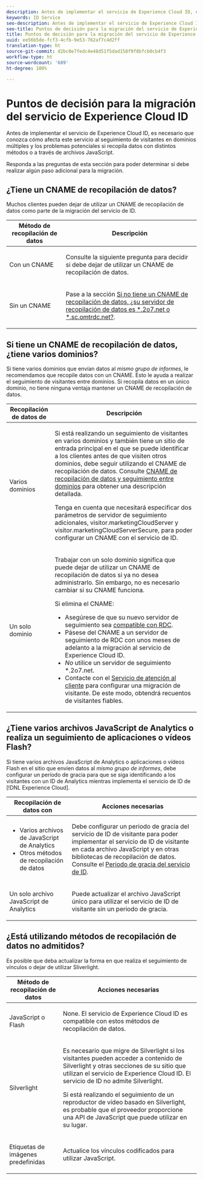 ```yaml
---
description: Antes de implementar el servicio de Experience Cloud ID, es necesario que conozca cómo afecta este servicio al seguimiento de visitantes en dominios múltiples y los problemas potenciales si recopila datos con distintos métodos o a través de archivos JavaScript.
keywords: ID Service
seo-description: Antes de implementar el servicio de Experience Cloud ID, es necesario que conozca cómo afecta este servicio al seguimiento de visitantes en dominios múltiples y los problemas potenciales si recopila datos con distintos métodos o a través de archivos JavaScript.
seo-title: Puntos de decisión para la migración del servicio de Experience Cloud ID
title: Puntos de decisión para la migración del servicio de Experience Cloud ID
uuid: ee56b5de-fcf3-4cfb-9e53-762af7c4d2ff
translation-type: ht
source-git-commit: d2bc0e7fedc4e48d51f5dad158f9f8bfcb0cb4f3
workflow-type: ht
source-wordcount: '689'
ht-degree: 100%

---
```



# Puntos de decisión para la migración del servicio de Experience Cloud ID

Antes de implementar el servicio de Experience Cloud ID, es necesario que conozca cómo afecta este servicio al seguimiento de visitantes en dominios múltiples y los problemas potenciales si recopila datos con distintos métodos o a través de archivos JavaScript.

Responda a las preguntas de esta sección para poder determinar si debe realizar algún paso adicional para la migración.

## ¿Tiene un CNAME de recopilación de datos?

Muchos clientes pueden dejar de utilizar un CNAME de recopilación de datos como parte de la migración del servicio de ID.

<table id="table_13F7C1E3D64D4F86B0149C9D3B54AADD"> 
 <thead> 
  <tr> 
   <th colname="col1" class="entry"> Método de recopilación de datos </th> 
   <th colname="col2" class="entry"> Descripción </th> 
  </tr> 
 </thead>
 <tbody> 
  <tr> 
   <td colname="col1"> <p>Con un CNAME </p> </td> 
   <td colname="col2"> <p>Consulte la siguiente pregunta para decidir si debe dejar de utilizar un CNAME de recopilación de datos. </p> </td> 
  </tr> 
  <tr> 
   <td colname="col1"> <p>Sin un CNAME </p> </td> 
   <td colname="col2"> <p>Pase a la sección <a href="../../reference/analytics-reference/migration-decisions.md#section-34dabde7780e4a339f134c0ca7768961" format="dita" scope="local">Si no tiene un CNAME de recopilación de datos, ¿su servidor de recopilación de datos es *.2o7.net o *.sc.omtrdc.net?</a>. </p> </td> 
  </tr> 
 </tbody> 
</table>

## Si tiene un CNAME de recopilación de datos, ¿tiene varios dominios?

Si tiene varios dominios que envían datos al *mismo grupo de informes*, le recomendamos que recopile datos con un CNAME. Esto le ayuda a realizar el seguimiento de visitantes entre dominios. Si recopila datos en un único dominio, no tiene ninguna ventaja mantener un CNAME de recopilación de datos.

<table id="table_D132BCA243E54657AEC930559343FDD3"> 
 <thead> 
  <tr> 
   <th colname="col1" class="entry"> Recopilación de datos de </th> 
   <th colname="col2" class="entry"> Descripción </th> 
  </tr> 
 </thead>
 <tbody> 
  <tr> 
   <td colname="col1"> <p>Varios dominios </p> </td> 
   <td colname="col2"> <p>Si está realizando un seguimiento de visitantes en varios dominios y también tiene un sitio de entrada principal en el que se puede identificar a los clientes antes de que visiten otros dominios, debe seguir utilizando el CNAME de recopilación de datos. Consulte <a href="../../reference/analytics-reference/cname.md#concept-4df91f8a30ad4ec7a01eb943d579cc9d" format="dita" scope="local">CNAME de recopilación de datos y seguimiento entre dominios</a> para obtener una descripción detallada. </p> <p>Tenga en cuenta que necesitará especificar dos parámetros de servidor de seguimiento adicionales, <span class="codeph">visitor.marketingCloudServer</span> y <span class="codeph">visitor.marketingCloudServerSecure</span>, para poder configurar un CNAME con el servicio de ID. </p> </td> 
  </tr> 
  <tr> 
   <td colname="col1"> <p>Un solo dominio </p> </td> 
   <td colname="col2"> <p>Trabajar con un solo dominio significa que puede dejar de utilizar un CNAME de recopilación de datos si ya no desea administrarlo. Sin embargo, no es necesario cambiar si su CNAME funciona. </p> <p>Si elimina el CNAME: </p> 
    <ul id="ul_12CDECEFC7BB41A18895B507CAA42315"> 
     <li id="li_32E2CD3E58454E20A642BADE507AE86E">Asegúrese de que su nuevo servidor de seguimiento sea <a href="https://docs.adobe.com/content/help/es-ES/analytics/technotes/rdc/regional-data-collection.html" format="https" scope="external">compatible con RDC</a>. </li> 
     <li id="li_865BB6DAA3594EBBAB688E73C8343762">Pásese del CNAME a un servidor de seguimiento de RDC con unos meses de adelanto a la migración al servicio de <span class="keyword">Experience Cloud ID</span>. </li> 
     <li id="li_284A015177554C848C8648DC5BBAA365"> <i>No</i> utilice un servidor de seguimiento <span class="codeph">*.2o7.net</span>. </li> 
     <li id="li_B1ABF03DC46C42059F61542CDE0FE5A1">Contacte con el <a href="https://helpx.adobe.com/es/marketing-cloud/contact-support.html" format="https" scope="external">Servicio de atención al cliente</a> para configurar una migración de visitante. De este modo, obtendrá recuentos de visitantes fiables. </li> 
    </ul> </td> 
  </tr> 
 </tbody> 
</table>

## ¿Tiene varios archivos JavaScript de Analytics o realiza un seguimiento de aplicaciones o vídeos Flash?

Si tiene varios archivos JavaScript de Analytics o aplicaciones o vídeos Flash en el sitio que envíen datos al *mismo grupo de informes*, debe configurar un período de gracia para que se siga identificando a los visitantes con un ID de Analytics mientras implementa el servicio de ID de [!DNL Experience Cloud].

<table id="table_8A4EA063AF4345B69BC98537E2E702BA"> 
 <thead> 
  <tr> 
   <th colname="col1" class="entry"> Recopilación de datos con </th> 
   <th colname="col2" class="entry"> Acciones necesarias </th> 
  </tr> 
 </thead>
 <tbody> 
  <tr> 
   <td colname="col1"> 
    <ul id="ul_910DD99E074E49C6907F86426EFA5BF2"> 
     <li id="li_4366CC8EB7A54A959568E3761ABBBF23">Varios archivos de JavaScript de Analytics </li> 
     <li id="li_B8A8132019EA48088E4F37E36F153D76">Otros métodos de recopilación de datos </li> 
    </ul> </td> 
   <td colname="col2"> <p>Debe configurar un periodo de gracia del servicio de ID de visitante para poder implementar el servicio de ID de visitante en cada archivo JavaScript y en otras bibliotecas de recopilación de datos. Consulte el <a href="../../reference/analytics-reference/grace-period.md" format="dita" scope="local">Periodo de gracia del servicio de ID</a>. </p> </td> 
  </tr> 
  <tr> 
   <td colname="col1"> <p>Un solo archivo JavaScript de Analytics </p> </td> 
   <td colname="col2"> <p>Puede actualizar el archivo JavaScript único para utilizar el servicio de ID de visitante sin un periodo de gracia. </p> </td> 
  </tr> 
 </tbody> 
</table>

## ¿Está utilizando métodos de recopilación de datos no admitidos?

Es posible que deba actualizar la forma en que realiza el seguimiento de vínculos o dejar de utilizar Sliverlight.

<table id="table_A72AEB92F48345DD83F136B9989F4EF9"> 
 <thead> 
  <tr> 
   <th colname="col1" class="entry"> Método de recopilación de datos </th> 
   <th colname="col2" class="entry"> Acciones necesarias </th> 
  </tr> 
 </thead>
 <tbody> 
  <tr> 
   <td colname="col1"> <p>JavaScript o Flash </p> </td> 
   <td colname="col2"> <p>None. El servicio de <span class="keyword">Experience Cloud ID</span> es compatible con estos métodos de recopilación de datos. </p> </td> 
  </tr> 
  <tr> 
   <td colname="col1"> <p>Silverlight </p> </td> 
   <td colname="col2"> <p>Es necesario que migre de Silverlight si los visitantes pueden acceder a contenido de Silverlight y otras secciones de su sitio que utilizan el servicio de <span class="keyword">Experience Cloud ID</span>. El servicio de ID no admite Silverlight. </p> <p> Si está realizando el seguimiento de un reproductor de vídeo basado en Silverlight, es probable que el proveedor proporcione una API de JavaScript que puede utilizar en su lugar. </p> </td> 
  </tr> 
  <tr> 
   <td colname="col1"> <p>Etiquetas de imágenes predefinidas </p> </td> 
   <td colname="col2"> <p>Actualice los vínculos codificados para utilizar JavaScript. </p> </td> 
  </tr> 
 </tbody> 
</table>

